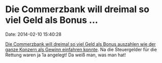 Die Commerzbank will dreimal so viel Geld als Bonus \...
========================================================

Date: 2014-02-10 15:40:28

[Die Commerzbank will dreimal so viel Geld als Bonus auszahlen wie der
ganze Konzern als Gewinn einfahren
konnte](http://spiegel.de/article.do?id=952523). Na die Steuergelder für
die Rettung waren ja 1a angelegt! Da weiß man, was man hat!
